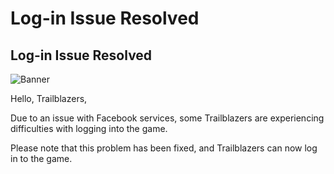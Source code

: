 # Log-in Issue Resolved
## Log-in Issue Resolved
![Banner](https://sdk.hoyoverse.com/upload/ann/2024/08/19/73da9683e7ae4f4fdc48df854793a8d8_7071926624824491418.png)

Hello, Trailblazers,

Due to an issue with Facebook services, some Trailblazers are experiencing difficulties with logging into the game.

Please note that this problem has been fixed, and Trailblazers can now log in to the game.
